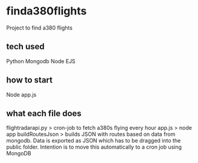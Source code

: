 # finda380flights

Project to find a380 flights

## tech used

Python
Mongodb
Node
EJS

## how to start

Node app.js

## what each file does

flightradarapi.py > cron-job to fetch a380s flying every hour
app.js > node app
buildRoutesJson > builds JSON with routes based on data from mongodb. Data is exported as JSON which has to be dragged into the public folder. Intention is to move this automatically to a cron job using MongoDB
